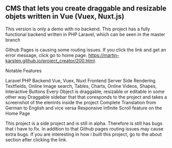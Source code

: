 ## CMS that lets you create draggable and resizable objets written in Vue (Vuex, Nuxt.js)

This version is only a demo with no backend. This project has a fully functional backend written in PHP Laravel, which can be seen in the master branch

Github Pages is causing some routing issues. If you click the link and get an error message, click go to home page.
https://martin-karsten.github.io/project_creator/200.html.

Notable Features

Laravel PHP Backend
Vue, Vuex, Nuxt Frontend
Server Side Rendering
Textfields, Online Image search, Tables, Charts, Online Videos, Shapes, Interactive Buttons
Every Object is draggable, resizable or editable in some other way
Draggable sidebar that that coresponds to the project and takes a screenshot of the elemnts inside the project
Complete Translation from German to English and vice versa
Responsive
Infinite Scroll feature on the Home Page


This project is a side project and is still in alpha. Therefore is still has bugs that i have to fix. In addition to that Github pages routing issues may cause extra bugs. If you are interesting in how i built this project, go to the about section after clicking the link.
